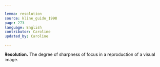 ```yaml
---

lemma: resolution
source: kline_guide_1998
page: 273
language: English
contributor: Caroline
updated_by: Caroline

---
```


**Resolution.** The degree of sharpness of focus in a reproduction of a visual image.
